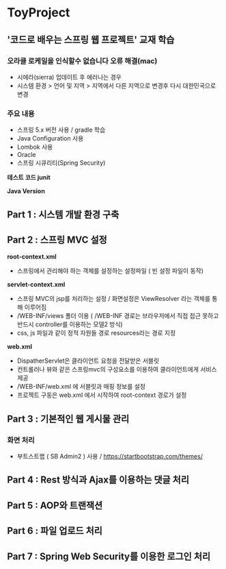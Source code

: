 # ToyProject

## '코드로 배우는 스프링 웹 프로젝트' 교재 학습


### 오라클 로케일을 인식할수 없습니다 오류 해결(mac)
- 시에라(sierra) 업데이트 후 에러나는 경우
- 시스템 환경 > 언어 및 지역 > 지역에서 다른 지역으로 변경후 다시 대한민국으로 변경

### 주요 내용
- 스프링 5.x 버전 사용 / gradle 학습
- Java Configuration 사용
- Lombok 사용
- Oracle
- 스프링 시큐리티(Spring Security)

**테스트 코드 junit**

**Java Version**

## Part 1 : 시스템 개발 환경 구축

## Part 2 : 스프링 MVC 설정



**root-context.xml**
- 스프링에서 관리해야 하는 객체를 설정하는 설정파일 ( 빈 설정 파일이 동작)

**servlet-context.xml**
- 스프링 MVC의 jsp를 처리하는 설정 / 화면설정은 ViewResolver 라는 객체를 통해 이루어짐
- /WEB-INF/views 폴더 이용 ( /WEB-INF 경로는 브라우저에서 직접 접근 못하고 반드시 controller를 이용하는 모델2 방식)
- css, js 파일과 같이 정적 자원들 경로 resources라는 경로 지정 

**web.xml**
- DispatherServlet은 클라이언트 요청을 전달받은 서블릿
- 컨트롤러나 뷰와 같은 스프링mvc의 구성요소를 이용하여 클라이언트에게 서비스 제공
- /WEB-INF/web.xml 에 서블릿과 매핑 정보를 설정
- 프로젝트 구동은 web.xml 에서 시작하여 root-context 경로가 설정

## Part 3 : 기본적인 웹 게시물 관리

### 화면 처리

- 부트스트랩 ( SB Admin2 ) 사용 / https://startbootstrap.com/themes/

## Part 4 : Rest 방식과 Ajax를 이용하는 댓글 처리

## Part 5 : AOP와 트랜잭션

## Part 6 : 파일 업로드 처리

## Part 7 : Spring Web Security를 이용한 로그인 처리













